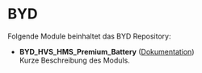 # BYD

Folgende Module beinhaltet das BYD Repository:

- __BYD_HVS_HMS_Premium_Battery__ ([Dokumentation](BYD_HVS_HMS_Premium_Battery))  
	Kurze Beschreibung des Moduls.